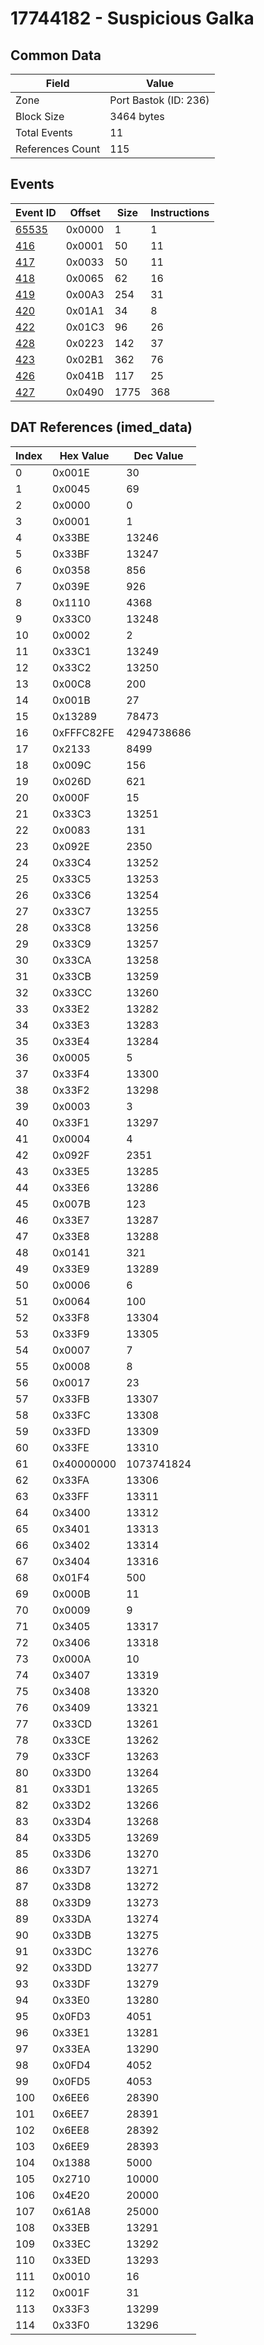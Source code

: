 # 17744182 - Suspicious Galka

## Common Data

| Field            | Value                 |
|------------------|-----------------------|
| Zone             | Port Bastok (ID: 236) |
| Block Size       | 3464 bytes            |
| Total Events     | 11                    |
| References Count | 115                   |

## Events

| Event ID            | Offset   |   Size |   Instructions |
|---------------------|----------|--------|----------------|
| [65535](./65535.md) | 0x0000   |      1 |              1 |
| [416](./416.md)     | 0x0001   |     50 |             11 |
| [417](./417.md)     | 0x0033   |     50 |             11 |
| [418](./418.md)     | 0x0065   |     62 |             16 |
| [419](./419.md)     | 0x00A3   |    254 |             31 |
| [420](./420.md)     | 0x01A1   |     34 |              8 |
| [422](./422.md)     | 0x01C3   |     96 |             26 |
| [428](./428.md)     | 0x0223   |    142 |             37 |
| [423](./423.md)     | 0x02B1   |    362 |             76 |
| [426](./426.md)     | 0x041B   |    117 |             25 |
| [427](./427.md)     | 0x0490   |   1775 |            368 |

## DAT References (imed_data)

|   Index | Hex Value   |   Dec Value |
|---------|-------------|-------------|
|       0 | 0x001E      |          30 |
|       1 | 0x0045      |          69 |
|       2 | 0x0000      |           0 |
|       3 | 0x0001      |           1 |
|       4 | 0x33BE      |       13246 |
|       5 | 0x33BF      |       13247 |
|       6 | 0x0358      |         856 |
|       7 | 0x039E      |         926 |
|       8 | 0x1110      |        4368 |
|       9 | 0x33C0      |       13248 |
|      10 | 0x0002      |           2 |
|      11 | 0x33C1      |       13249 |
|      12 | 0x33C2      |       13250 |
|      13 | 0x00C8      |         200 |
|      14 | 0x001B      |          27 |
|      15 | 0x13289     |       78473 |
|      16 | 0xFFFC82FE  |  4294738686 |
|      17 | 0x2133      |        8499 |
|      18 | 0x009C      |         156 |
|      19 | 0x026D      |         621 |
|      20 | 0x000F      |          15 |
|      21 | 0x33C3      |       13251 |
|      22 | 0x0083      |         131 |
|      23 | 0x092E      |        2350 |
|      24 | 0x33C4      |       13252 |
|      25 | 0x33C5      |       13253 |
|      26 | 0x33C6      |       13254 |
|      27 | 0x33C7      |       13255 |
|      28 | 0x33C8      |       13256 |
|      29 | 0x33C9      |       13257 |
|      30 | 0x33CA      |       13258 |
|      31 | 0x33CB      |       13259 |
|      32 | 0x33CC      |       13260 |
|      33 | 0x33E2      |       13282 |
|      34 | 0x33E3      |       13283 |
|      35 | 0x33E4      |       13284 |
|      36 | 0x0005      |           5 |
|      37 | 0x33F4      |       13300 |
|      38 | 0x33F2      |       13298 |
|      39 | 0x0003      |           3 |
|      40 | 0x33F1      |       13297 |
|      41 | 0x0004      |           4 |
|      42 | 0x092F      |        2351 |
|      43 | 0x33E5      |       13285 |
|      44 | 0x33E6      |       13286 |
|      45 | 0x007B      |         123 |
|      46 | 0x33E7      |       13287 |
|      47 | 0x33E8      |       13288 |
|      48 | 0x0141      |         321 |
|      49 | 0x33E9      |       13289 |
|      50 | 0x0006      |           6 |
|      51 | 0x0064      |         100 |
|      52 | 0x33F8      |       13304 |
|      53 | 0x33F9      |       13305 |
|      54 | 0x0007      |           7 |
|      55 | 0x0008      |           8 |
|      56 | 0x0017      |          23 |
|      57 | 0x33FB      |       13307 |
|      58 | 0x33FC      |       13308 |
|      59 | 0x33FD      |       13309 |
|      60 | 0x33FE      |       13310 |
|      61 | 0x40000000  |  1073741824 |
|      62 | 0x33FA      |       13306 |
|      63 | 0x33FF      |       13311 |
|      64 | 0x3400      |       13312 |
|      65 | 0x3401      |       13313 |
|      66 | 0x3402      |       13314 |
|      67 | 0x3404      |       13316 |
|      68 | 0x01F4      |         500 |
|      69 | 0x000B      |          11 |
|      70 | 0x0009      |           9 |
|      71 | 0x3405      |       13317 |
|      72 | 0x3406      |       13318 |
|      73 | 0x000A      |          10 |
|      74 | 0x3407      |       13319 |
|      75 | 0x3408      |       13320 |
|      76 | 0x3409      |       13321 |
|      77 | 0x33CD      |       13261 |
|      78 | 0x33CE      |       13262 |
|      79 | 0x33CF      |       13263 |
|      80 | 0x33D0      |       13264 |
|      81 | 0x33D1      |       13265 |
|      82 | 0x33D2      |       13266 |
|      83 | 0x33D4      |       13268 |
|      84 | 0x33D5      |       13269 |
|      85 | 0x33D6      |       13270 |
|      86 | 0x33D7      |       13271 |
|      87 | 0x33D8      |       13272 |
|      88 | 0x33D9      |       13273 |
|      89 | 0x33DA      |       13274 |
|      90 | 0x33DB      |       13275 |
|      91 | 0x33DC      |       13276 |
|      92 | 0x33DD      |       13277 |
|      93 | 0x33DF      |       13279 |
|      94 | 0x33E0      |       13280 |
|      95 | 0x0FD3      |        4051 |
|      96 | 0x33E1      |       13281 |
|      97 | 0x33EA      |       13290 |
|      98 | 0x0FD4      |        4052 |
|      99 | 0x0FD5      |        4053 |
|     100 | 0x6EE6      |       28390 |
|     101 | 0x6EE7      |       28391 |
|     102 | 0x6EE8      |       28392 |
|     103 | 0x6EE9      |       28393 |
|     104 | 0x1388      |        5000 |
|     105 | 0x2710      |       10000 |
|     106 | 0x4E20      |       20000 |
|     107 | 0x61A8      |       25000 |
|     108 | 0x33EB      |       13291 |
|     109 | 0x33EC      |       13292 |
|     110 | 0x33ED      |       13293 |
|     111 | 0x0010      |          16 |
|     112 | 0x001F      |          31 |
|     113 | 0x33F3      |       13299 |
|     114 | 0x33F0      |       13296 |
